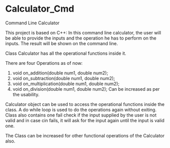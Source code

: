 # Calculator_Cmd
Command Line Calculator

This project is based on C++:
In this command line calculator, the user will be able to provide the inputs and the operation he has to perform on the inputs.
The result will be shown on the command line.

Class Calculator has all the operational functions inside it.

There are four Operations as of now:

1. void on_addition(double num1, double num2);
2. void on_subtraction(double num1, double num2);
3. void on_multiplication(double num1, double num2);
4. void on_division(double num1, double num2);
Can be increased as per the usability.

Calculator object can be used to access the operational functions inside the class.
A do while loop is used to do the operations again without exiting.
Class also contains one fail check if the input supplied by the user is not valid and in case cin fails, it will ask for the input again until the input is valid one.

The Class can be increased for other functional operations of the Calculator also.

